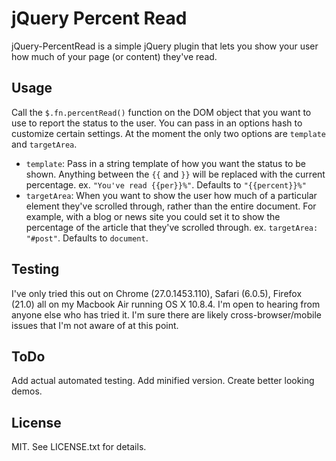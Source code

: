 # jQuery Percent Read #

jQuery-PercentRead is a simple jQuery plugin that lets you show your user how much of your page (or content) they've read.

## Usage ##
Call the `$.fn.percentRead()` function on the DOM object that you want to use to report the status to the user.
You can pass in an options hash to customize certain settings. At the moment the only two options are `template` and `targetArea`.
* `template`: Pass in a string template of how you want the status to be shown. Anything between the `{{` and `}}` will be replaced with the current percentage. ex. `"You've read {{per}}%"`. Defaults to `"{{percent}}%"`
* `targetArea`: When you want to show the user how much of a particular element they've scrolled through, rather than the entire document. For example, with a blog or news site you could set it to show the percentage of the article that they've scrolled through. ex. `targetArea: "#post"`. Defaults to `document`.

## Testing ##
I've only tried this out on Chrome (27.0.1453.110), Safari (6.0.5), Firefox (21.0) all on my Macbook Air running OS X 10.8.4. I'm open to hearing from anyone else who has tried it. I'm sure there are likely cross-browser/mobile issues that I'm not aware of at this point.

## ToDo ##
Add actual automated testing. Add minified version. Create better looking demos.

## License ##
MIT. See LICENSE.txt for details.
